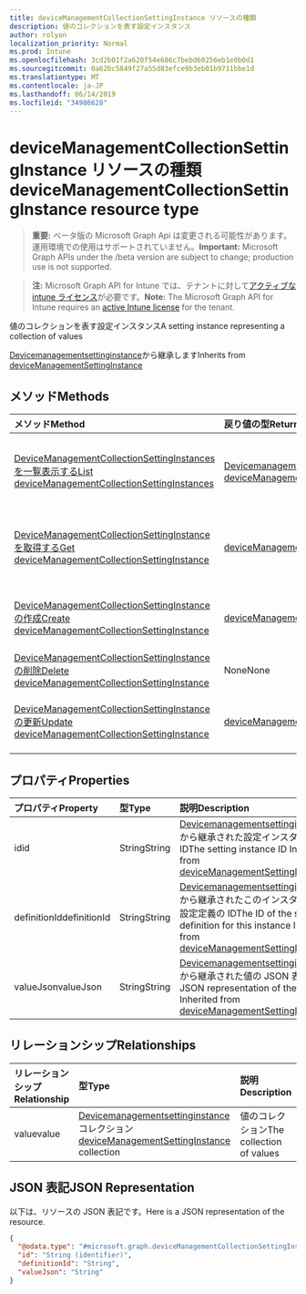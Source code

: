 ```yaml
---
title: deviceManagementCollectionSettingInstance リソースの種類
description: 値のコレクションを表す設定インスタンス
author: rolyon
localization_priority: Normal
ms.prod: Intune
ms.openlocfilehash: 3cd2b01f2a620f54e686c7bebd60256eb1e0b0d1
ms.sourcegitcommit: 0a62bc5849f27a55d83efce9b3eb01b9711bbe1d
ms.translationtype: MT
ms.contentlocale: ja-JP
ms.lasthandoff: 06/14/2019
ms.locfileid: "34986628"
---
```

# <a name="devicemanagementcollectionsettinginstance-resource-type"></a><span data-ttu-id="196bb-103">deviceManagementCollectionSettingInstance リソースの種類</span><span class="sxs-lookup"><span data-stu-id="196bb-103">deviceManagementCollectionSettingInstance resource type</span></span>

> <span data-ttu-id="196bb-104">**重要:** ベータ版の Microsoft Graph Api は変更される可能性があります。運用環境での使用はサポートされていません。</span><span class="sxs-lookup"><span data-stu-id="196bb-104">**Important:** Microsoft Graph APIs under the /beta version are subject to change; production use is not supported.</span></span>

> <span data-ttu-id="196bb-105">**注:** Microsoft Graph API for Intune では、テナントに対して[アクティブな intune ライセンス](https://go.microsoft.com/fwlink/?linkid=839381)が必要です。</span><span class="sxs-lookup"><span data-stu-id="196bb-105">**Note:** The Microsoft Graph API for Intune requires an [active Intune license](https://go.microsoft.com/fwlink/?linkid=839381) for the tenant.</span></span>

<span data-ttu-id="196bb-106">値のコレクションを表す設定インスタンス</span><span class="sxs-lookup"><span data-stu-id="196bb-106">A setting instance representing a collection of values</span></span>


<span data-ttu-id="196bb-107">[Devicemanagementsettinginstance](../resources/intune-deviceintent-devicemanagementsettinginstance.md)から継承します</span><span class="sxs-lookup"><span data-stu-id="196bb-107">Inherits from [deviceManagementSettingInstance](../resources/intune-deviceintent-devicemanagementsettinginstance.md)</span></span>

## <a name="methods"></a><span data-ttu-id="196bb-108">メソッド</span><span class="sxs-lookup"><span data-stu-id="196bb-108">Methods</span></span>
|<span data-ttu-id="196bb-109">メソッド</span><span class="sxs-lookup"><span data-stu-id="196bb-109">Method</span></span>|<span data-ttu-id="196bb-110">戻り値の型</span><span class="sxs-lookup"><span data-stu-id="196bb-110">Return Type</span></span>|<span data-ttu-id="196bb-111">説明</span><span class="sxs-lookup"><span data-stu-id="196bb-111">Description</span></span>|
|:---|:---|:---|
|[<span data-ttu-id="196bb-112">DeviceManagementCollectionSettingInstances を一覧表示する</span><span class="sxs-lookup"><span data-stu-id="196bb-112">List deviceManagementCollectionSettingInstances</span></span>](../api/intune-deviceintent-devicemanagementcollectionsettinginstance-list.md)|<span data-ttu-id="196bb-113">[Devicemanagementcollectionsettinginstance](../resources/intune-deviceintent-devicemanagementcollectionsettinginstance.md)コレクション</span><span class="sxs-lookup"><span data-stu-id="196bb-113">[deviceManagementCollectionSettingInstance](../resources/intune-deviceintent-devicemanagementcollectionsettinginstance.md) collection</span></span>|<span data-ttu-id="196bb-114">[Devicemanagementcollectionsettinginstance](../resources/intune-deviceintent-devicemanagementcollectionsettinginstance.md)オブジェクトのプロパティとリレーションシップをリストします。</span><span class="sxs-lookup"><span data-stu-id="196bb-114">List properties and relationships of the [deviceManagementCollectionSettingInstance](../resources/intune-deviceintent-devicemanagementcollectionsettinginstance.md) objects.</span></span>|
|[<span data-ttu-id="196bb-115">DeviceManagementCollectionSettingInstance を取得する</span><span class="sxs-lookup"><span data-stu-id="196bb-115">Get deviceManagementCollectionSettingInstance</span></span>](../api/intune-deviceintent-devicemanagementcollectionsettinginstance-get.md)|[<span data-ttu-id="196bb-116">deviceManagementCollectionSettingInstance</span><span class="sxs-lookup"><span data-stu-id="196bb-116">deviceManagementCollectionSettingInstance</span></span>](../resources/intune-deviceintent-devicemanagementcollectionsettinginstance.md)|<span data-ttu-id="196bb-117">[Devicemanagementcollectionsettinginstance](../resources/intune-deviceintent-devicemanagementcollectionsettinginstance.md)オブジェクトのプロパティとリレーションシップを読み取ります。</span><span class="sxs-lookup"><span data-stu-id="196bb-117">Read properties and relationships of the [deviceManagementCollectionSettingInstance](../resources/intune-deviceintent-devicemanagementcollectionsettinginstance.md) object.</span></span>|
|[<span data-ttu-id="196bb-118">DeviceManagementCollectionSettingInstance の作成</span><span class="sxs-lookup"><span data-stu-id="196bb-118">Create deviceManagementCollectionSettingInstance</span></span>](../api/intune-deviceintent-devicemanagementcollectionsettinginstance-create.md)|[<span data-ttu-id="196bb-119">deviceManagementCollectionSettingInstance</span><span class="sxs-lookup"><span data-stu-id="196bb-119">deviceManagementCollectionSettingInstance</span></span>](../resources/intune-deviceintent-devicemanagementcollectionsettinginstance.md)|<span data-ttu-id="196bb-120">新しい[Devicemanagementcollectionsettinginstance](../resources/intune-deviceintent-devicemanagementcollectionsettinginstance.md)オブジェクトを作成します。</span><span class="sxs-lookup"><span data-stu-id="196bb-120">Create a new [deviceManagementCollectionSettingInstance](../resources/intune-deviceintent-devicemanagementcollectionsettinginstance.md) object.</span></span>|
|[<span data-ttu-id="196bb-121">DeviceManagementCollectionSettingInstance の削除</span><span class="sxs-lookup"><span data-stu-id="196bb-121">Delete deviceManagementCollectionSettingInstance</span></span>](../api/intune-deviceintent-devicemanagementcollectionsettinginstance-delete.md)|<span data-ttu-id="196bb-122">None</span><span class="sxs-lookup"><span data-stu-id="196bb-122">None</span></span>|<span data-ttu-id="196bb-123">[Devicemanagementcollectionsettinginstance](../resources/intune-deviceintent-devicemanagementcollectionsettinginstance.md)を削除します。</span><span class="sxs-lookup"><span data-stu-id="196bb-123">Deletes a [deviceManagementCollectionSettingInstance](../resources/intune-deviceintent-devicemanagementcollectionsettinginstance.md).</span></span>|
|[<span data-ttu-id="196bb-124">DeviceManagementCollectionSettingInstance の更新</span><span class="sxs-lookup"><span data-stu-id="196bb-124">Update deviceManagementCollectionSettingInstance</span></span>](../api/intune-deviceintent-devicemanagementcollectionsettinginstance-update.md)|[<span data-ttu-id="196bb-125">deviceManagementCollectionSettingInstance</span><span class="sxs-lookup"><span data-stu-id="196bb-125">deviceManagementCollectionSettingInstance</span></span>](../resources/intune-deviceintent-devicemanagementcollectionsettinginstance.md)|<span data-ttu-id="196bb-126">[Devicemanagementcollectionsettinginstance](../resources/intune-deviceintent-devicemanagementcollectionsettinginstance.md)オブジェクトのプロパティを更新します。</span><span class="sxs-lookup"><span data-stu-id="196bb-126">Update the properties of a [deviceManagementCollectionSettingInstance](../resources/intune-deviceintent-devicemanagementcollectionsettinginstance.md) object.</span></span>|

## <a name="properties"></a><span data-ttu-id="196bb-127">プロパティ</span><span class="sxs-lookup"><span data-stu-id="196bb-127">Properties</span></span>
|<span data-ttu-id="196bb-128">プロパティ</span><span class="sxs-lookup"><span data-stu-id="196bb-128">Property</span></span>|<span data-ttu-id="196bb-129">型</span><span class="sxs-lookup"><span data-stu-id="196bb-129">Type</span></span>|<span data-ttu-id="196bb-130">説明</span><span class="sxs-lookup"><span data-stu-id="196bb-130">Description</span></span>|
|:---|:---|:---|
|<span data-ttu-id="196bb-131">id</span><span class="sxs-lookup"><span data-stu-id="196bb-131">id</span></span>|<span data-ttu-id="196bb-132">String</span><span class="sxs-lookup"><span data-stu-id="196bb-132">String</span></span>|<span data-ttu-id="196bb-133">[Devicemanagementsettinginstance](../resources/intune-deviceintent-devicemanagementsettinginstance.md)から継承された設定インスタンス ID</span><span class="sxs-lookup"><span data-stu-id="196bb-133">The setting instance ID Inherited from [deviceManagementSettingInstance](../resources/intune-deviceintent-devicemanagementsettinginstance.md)</span></span>|
|<span data-ttu-id="196bb-134">definitionId</span><span class="sxs-lookup"><span data-stu-id="196bb-134">definitionId</span></span>|<span data-ttu-id="196bb-135">String</span><span class="sxs-lookup"><span data-stu-id="196bb-135">String</span></span>|<span data-ttu-id="196bb-136">[Devicemanagementsettinginstance](../resources/intune-deviceintent-devicemanagementsettinginstance.md)から継承されたこのインスタンスの設定定義の ID</span><span class="sxs-lookup"><span data-stu-id="196bb-136">The ID of the setting definition for this instance Inherited from [deviceManagementSettingInstance](../resources/intune-deviceintent-devicemanagementsettinginstance.md)</span></span>|
|<span data-ttu-id="196bb-137">valueJson</span><span class="sxs-lookup"><span data-stu-id="196bb-137">valueJson</span></span>|<span data-ttu-id="196bb-138">String</span><span class="sxs-lookup"><span data-stu-id="196bb-138">String</span></span>|<span data-ttu-id="196bb-139">[Devicemanagementsettinginstance](../resources/intune-deviceintent-devicemanagementsettinginstance.md)から継承された値の JSON 表現</span><span class="sxs-lookup"><span data-stu-id="196bb-139">JSON representation of the value Inherited from [deviceManagementSettingInstance](../resources/intune-deviceintent-devicemanagementsettinginstance.md)</span></span>|

## <a name="relationships"></a><span data-ttu-id="196bb-140">リレーションシップ</span><span class="sxs-lookup"><span data-stu-id="196bb-140">Relationships</span></span>
|<span data-ttu-id="196bb-141">リレーションシップ</span><span class="sxs-lookup"><span data-stu-id="196bb-141">Relationship</span></span>|<span data-ttu-id="196bb-142">型</span><span class="sxs-lookup"><span data-stu-id="196bb-142">Type</span></span>|<span data-ttu-id="196bb-143">説明</span><span class="sxs-lookup"><span data-stu-id="196bb-143">Description</span></span>|
|:---|:---|:---|
|<span data-ttu-id="196bb-144">value</span><span class="sxs-lookup"><span data-stu-id="196bb-144">value</span></span>|<span data-ttu-id="196bb-145">[Devicemanagementsettinginstance](../resources/intune-deviceintent-devicemanagementsettinginstance.md)コレクション</span><span class="sxs-lookup"><span data-stu-id="196bb-145">[deviceManagementSettingInstance](../resources/intune-deviceintent-devicemanagementsettinginstance.md) collection</span></span>|<span data-ttu-id="196bb-146">値のコレクション</span><span class="sxs-lookup"><span data-stu-id="196bb-146">The collection of values</span></span>|

## <a name="json-representation"></a><span data-ttu-id="196bb-147">JSON 表記</span><span class="sxs-lookup"><span data-stu-id="196bb-147">JSON Representation</span></span>
<span data-ttu-id="196bb-148">以下は、リソースの JSON 表記です。</span><span class="sxs-lookup"><span data-stu-id="196bb-148">Here is a JSON representation of the resource.</span></span>
<!-- {
  "blockType": "resource",
  "keyProperty": "id",
  "@odata.type": "microsoft.graph.deviceManagementCollectionSettingInstance"
}
-->
``` json
{
  "@odata.type": "#microsoft.graph.deviceManagementCollectionSettingInstance",
  "id": "String (identifier)",
  "definitionId": "String",
  "valueJson": "String"
}
```





